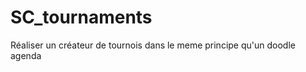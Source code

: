 SC_tournaments
==============

Réaliser un créateur de tournois dans le meme principe qu'un doodle agenda
